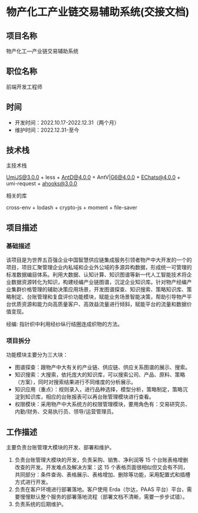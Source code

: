 # 物产化工产业链交易辅助系统(交接文档)

## 项目名称

物产化工—产业链交易辅助系统

## 职位名称

前端开发工程师

## 时间

- 开发时间：2022.10.17-2022.12.31（两个月）
- 维护时间：2022.12.31-至今

## 技术栈

主技术栈

UmiJS@3.0.0 + less + AntD@4.0.0 + AntV|G6@4.0.0 + EChats@4.0.0 + umi-request + ahooks@3.0.0

相关的库

cross-env + lodash + crypto-js + moment + file-saver

## 项目描述

### 基础描述

该项目是为世界五百强企业中国智慧供应链集成服务引领者物产中大开发的一个的项目，项目汇聚管理企业内私域和企业外公域的多源异构数据，形成统一可管理的标准数据编目体系。利用大数据、认知计算、知识图谱等新一代人工智能技术将企业数据资源转化为知识，构建经编产业链图谱，沉淀企业知识库。针对物产经编产业集群价格管理的辅助决策应用场景，开发图谱探查、知识搜索、策略知识库、策略制定、台账管理和复盘评价功能模块，赋能业务场景智能决策，帮助引导物产平台优质资源和能力向高质量客户、高效益流量进行倾斜，赋能平台的流量和数据价值变现。

经编: 指针织中利用经纱纵行结圈连成织物的方法。

### 项目拆分

功能模块主要分为三大块：

- 图谱探查：跟物产中大有关的产业链、供应链、供应关系图谱的展示、搜索。
- 知识搜索：大搜索，依托庞大的知识库，可以搜索公司、产品、原料、策略（方案），同时对搜索结果进行不同维度的分析展示。
- 知识应用（重点）：规则录入，进行品种选择，模型分析，策略制定，策略沉淀到知识库，相应的台账报表可以再台账管理模块进行查看。
- 权限模块：采用物产中大系统方的权限管理模块，要用角色有：交易研究员、内勤/财务、交易执行员、领导/运营管理员。

## 工作描述

主要负责台账管理大模块的开发、部署和维护。

1. 负责台账管理大模块的开发，负责采购、销售、净利润等 15 个台账表格增删改查的开发。开发难点及解决方案：这 15 个表格页面很相似但又会有不同，共同部分：条件查询、表格展示、表格增加、删除等功能，采用配置式和插槽方式进行开发。
2. 负责在客户环境进行部署落地。客户使用 Erda（尔达，PAAS 平台）平台，需要慢慢默认整个服务的部署落地流程（部署文档不清晰，需要一步步试错）。
3. 负责系统的后期维护。
